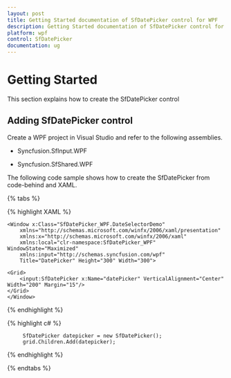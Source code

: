 ```yaml
---
layout: post
title: Getting Started documentation of SfDatePicker control for WPF
description: Getting Started documentation of SfDatePicker control for WPF
platform: wpf
control: SfDatePicker
documentation: ug
---
```


# Getting Started

This section explains how to create the SfDatePicker control

## Adding SfDatePicker control

Create a WPF project in Visual Studio and refer to the following assemblies.

* Syncfusion.SfInput.WPF

* Syncfusion.SfShared.WPF

The following code sample shows how to create the SfDatePicker from code-behind and XAML. 

{% tabs %}

{% highlight XAML %}

	<Window x:Class="SfDatePicker_WPF.DateSelectorDemo"
        xmlns="http://schemas.microsoft.com/winfx/2006/xaml/presentation"
        xmlns:x="http://schemas.microsoft.com/winfx/2006/xaml"
        xmlns:local="clr-namespace:SfDatePicker_WPF" WindowState="Maximized"
        xmlns:input="http://schemas.syncfusion.com/wpf"
        Title="DatePicker" Height="300" Width="300">

    <Grid>
        <input:SfDatePicker x:Name="datePicker" VerticalAlignment="Center" Width="200" Margin="15"/>
    </Grid>
    </Window>

{% endhighlight %}

{% highlight c# %}

	     SfDatePicker datepicker = new SfDatePicker();
         grid.Children.Add(datepicker);

{% endhighlight %}

{% endtabs %}






